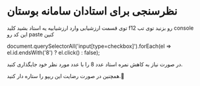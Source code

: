 # نظرسنجی برای استادان سامانه بوستان

توی قسمت ارزشیابی وارد ارزشیابیه یه استاد بشید کلید f12 رو بزنید توی تب console این کد رو paste کنین

document.querySelectorAll('input[type=checkbox]').forEach(el => el.id.endsWith('8') ? el.click() : false); 

در صورت نیاز به کاهش نمره استاد عدد 8 را با عدد مورد نظر خود جایگذاری کنید.

همچنین در صورت رضایت این ریپو را ستاره دار کنید.🌟

